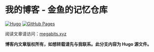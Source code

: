 # 我的博客 - 金鱼的记忆仓库

[![Hugo](https://img.shields.io/badge/With-Hugo-yellow)](https://gohugo.io/)
[![GitHub Pages](https://github.com/megabitsenmzq/megabitsenmzq.github.io/actions/workflows/gh-pages.yml/badge.svg)](https://github.com/megabitsenmzq/megabitsenmzq.github.io/actions/workflows/gh-pages.yml)

阅读文章请访问：[megabits.xyz](https://megabits.xyz)

**博客内文章版权所有，如想转载请先与我联系。此分支内容为 Hugo 源文件。**

